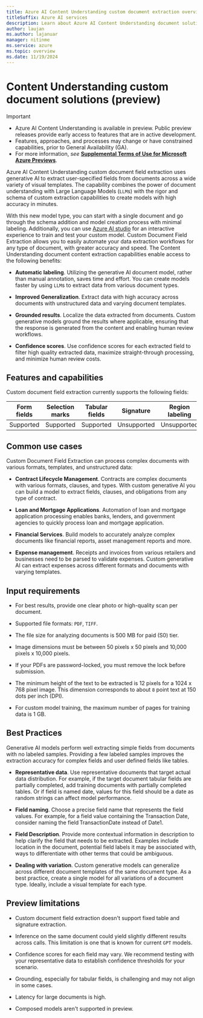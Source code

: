 ```yaml
---
title: Azure AI Content Understanding custom document extraction overview
titleSuffix: Azure AI services
description: Learn about Azure AI Content Understanding document solutions
author: laujan
ms.author: lajanuar
manager: nitinme
ms.service: azure
ms.topic: overview
ms.date: 11/19/2024
---
```



# Content Understanding custom document solutions (preview)

> [!IMPORTANT]
>
> * Azure AI Content Understanding is available in preview. Public preview releases provide early access to features that are in active development.
> * Features, approaches, and processes may change or have constrained capabilities, prior to General Availability (GA).
> * For more information, *see* [**Supplemental Terms of Use for Microsoft Azure Previews**](https://azure.microsoft.com/support/legal/preview-supplemental-terms).

Azure AI Content Understanding custom document field extraction uses generative AI to extract user-specified fields from documents across a wide variety of visual templates. The capability combines the power of document understanding with Large Language Models (`LLM`s) with the rigor and schema of custom extraction capabilities to create models with high accuracy in minutes.

With this new model type, you can start with a single document and go through the schema addition and model creation process with minimal labeling. Additionally, you can use [Azure AI studio](https://ai.azure.com/) for an interactive experience to train and test your custom model. Custom Document Field Extraction allows you to easily automate your data extraction workflows for any type of document, with greater accuracy and speed. The Content Understanding document content extraction capabilities enable access to the following benefits:

* **Automatic labeling**. Utilizing the generative AI document model, rather than manual annotation, saves time and effort. You can create models faster by using `LLM`s to extract data from various document types.

* **Improved Generalization**. Extract data with high accuracy across documents with unstructured data and varying document templates.

* **Grounded results**. Localize the data extracted from documents. Custom generative models ground the results where applicable, ensuring that the response is generated from the content and enabling human review workflows.

* **Confidence scores**. Use confidence scores for each extracted field to filter high quality extracted data, maximize straight-through processing, and minimize human review costs.

## Features and capabilities

Custom document field extraction currently supports the following fields:

|Form fields|Selection marks|Tabular fields|Signature|Region labeling|Overlapping fields|
|-----------|---------------|--------------|---------|---------------|------------------|
|Supported|Supported|Supported|Unsupported|Unsupported|Supported|

## Common use cases

Custom Document Field Extraction can process complex documents with various formats, templates, and unstructured data:

* **Contract Lifecycle Management**. Contracts are complex documents with various formats, clauses, and types. With custom generative AI you can build a model to extract fields, clauses, and obligations from any type of contract.

* **Loan and Mortgage Applications**. Automation of loan and mortgage application processing enables banks, lenders, and government agencies to quickly process loan and mortgage application.

* **Financial Services**. Build models to accurately analyze complex documents like financial reports, asset management reports and more.

* **Expense management**. Receipts and invoices from various retailers and businesses need to be parsed to validate expenses. Custom generative AI can extract expenses across different formats and documents with varying templates.

## Input requirements

* For best results, provide one clear photo or high-quality scan per document.

* Supported file formats: `PDF`, `TIFF`.

* The file size for analyzing documents is 500 MB for paid (S0) tier.

* Image dimensions must be between 50 pixels x 50 pixels and 10,000 pixels x 10,000 pixels.

* If your PDFs are password-locked, you must remove the lock before submission.

* The minimum height of the text to be extracted is 12 pixels for a 1024 x 768 pixel image. This dimension corresponds to about `8` point text at 150 dots per inch (DPI).

* For custom model training, the maximum number of pages for training data is 1 GB.

## Best Practices

Generative AI models perform well extracting simple fields from documents with no labeled samples. Providing a few labeled samples improves the extraction accuracy for complex fields and user defined fields like tables.

* **Representative data**. Use representative documents that target actual data distribution. For example, if the target document tabular fields are  partially completed, add training documents with partially completed tables. Or if field is named date, values for this field should be a date as random strings can affect model performance.

* **Field naming**. Choose a precise field name that represents the field values. For example, for a field value containing the Transaction Date, consider naming the field TransactionDate instead of Date1.

* **Field Description**. Provide more contextual information in description to help clarify the field that needs to be extracted. Examples include location in the document, potential field labels it may be associated with, ways to differentiate with other terms that could be ambiguous.

* **Dealing with variation**. Custom generative models can generalize across different document templates of the same document type. As a best practice, create a single model for all variations of a document type. Ideally, include a visual template for each type.

## Preview limitations

* Custom document field extraction doesn't support fixed table and signature extraction.

* Inference on the same document could yield slightly different results across calls. This limitation is one that is known for current `GPT` models.

* Confidence scores for each field may vary. We recommend testing with your representative data to establish confidence thresholds for your scenario.

* Grounding, especially for tabular fields, is challenging and may not align in some cases.

* Latency for large documents is high.

* Composed models aren't supported in preview.


